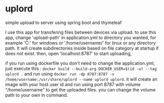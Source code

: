 # uplord
simple upload to server using spring boot and thymeleaf

I use this app for transfering files between devices via upload. to use this app, change 'upload-path' in application.yml to directory you wanted, for example 'C:\' for windows or '/home/username/' for linux or any directory path. It will create subdirectories inside based on file category at startup if does not exist. then, open 'localhost:8787' to start uploading, 

if you run using dockerfile you don't need to change the application.yml, just execute this : `docker build --build-arg DOCKER_USER=$(id -u) --tag uplord .` and run using `docker run -dp 8787:8787 -v /home/username:/usr/share/uplord --name uplord uplord`. it will create an image with your host user id and run using port 8787 with volume "/home/username" to get the uploaded files. you can change the volume path to your own in command.
